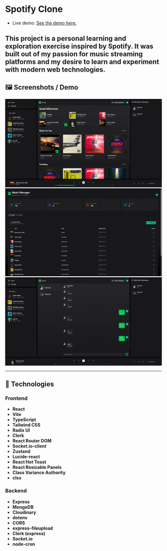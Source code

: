 # Spotify Clone 

- Live demo: [See the demo here.](https://spotify-clone-v1-fqb8.onrender.com)

This project is a personal learning and exploration exercise inspired by Spotify. It was built out of my passion for music streaming platforms and my desire to learn and experiment with modern web technologies.
---

## 🖼️ Screenshots / Demo

![Screenshot 1](https://github.com/darrenak403/spotify-clone/blob/main/screenshots/Home.png)
![Screenshot 2](https://github.com/darrenak403/spotify-clone/blob/main/screenshots/Dashboard.png)
![Screenshot 3](https://github.com/darrenak403/spotify-clone/blob/main/screenshots/Chat%20RealTime.png)
<!-- Add more images as needed -->

---

## 🚀 Technologies

### Frontend
- **React**  
- **Vite**  
- **TypeScript**  
- **Tailwind CSS**  
- **Radix UI**  
- **Clerk**  
- **React Router DOM**  
- **Socket.io-client**  
- **Zustand**  
- **Lucide-react**  
- **React Hot Toast**  
- **React Resizable Panels**  
- **Class Variance Authority**  
- **clsx**  

### Backend
- **Express**  
- **MongoDB**  
- **Cloudinary**  
- **dotenv**  
- **CORS**  
- **express-fileupload**  
- **Clerk (express)**  
- **Socket.io**  
- **node-cron**  

